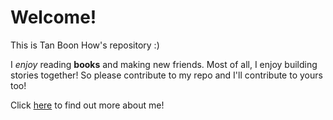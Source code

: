 # Welcome!
This is Tan Boon How's repository :)

I *enjoy* reading __books__ and making new friends. Most of all, I enjoy building stories together! So please contribute to my repo and I'll contribute to yours too!

Click [here](www.google.com) to find out more about me!
